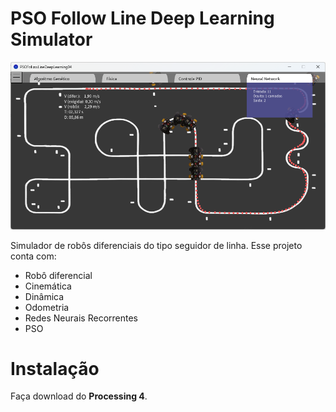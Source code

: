 # PSO Follow Line Deep Learning Simulator

![PSO Follow Line Deep Learning Simulator](https://github.com/Jakson-Almeida/Follow-Line-Simulator/blob/main/data/images/PSOFollowLineDeepLearning04.png)

Simulador de robôs diferenciais do tipo seguidor de linha. Esse projeto conta com:

- Robô diferencial
- Cinemática
- Dinâmica
- Odometria
- Redes Neurais Recorrentes
- PSO

# Instalação

Faça download do **Processing 4**. 
